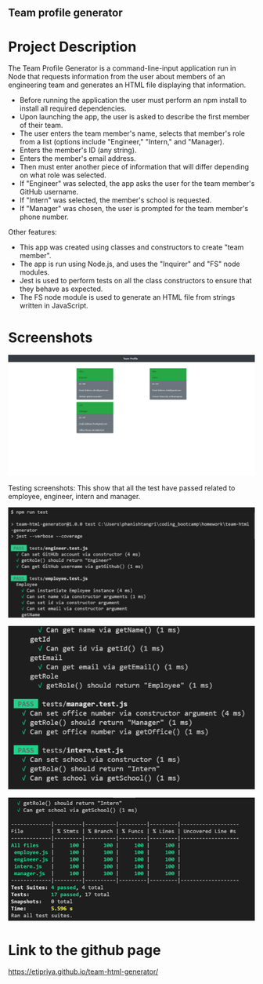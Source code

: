 ## Team profile generator

# Project Description

The Team Profile Generator is a command-line-input application run in Node that requests information from the user about members of an engineering team and generates an HTML file displaying that information.

- Before running the application the user must perform an npm install to install all required dependencies.
- Upon launching the app, the user is asked to describe the first member of their team.
- The user enters the team member's name, selects that member's role from a list (options include "Engineer," "Intern," and "Manager).
- Enters the member's ID (any string).
- Enters the member's email address.
- Then must enter another piece of information that will differ depending on what role was selected.
- If "Engineer" was selected, the app asks the user for the team member's GitHub username.
- If "Intern" was selected, the member's school is requested.
- If "Manager" was chosen, the user is prompted for the team member's phone number.

Other features:

- This app was created using classes and constructors to create "team member".
- The app is run using Node.js, and uses the "Inquirer" and "FS" node modules.
- Jest is used to perform tests on all the class constructors to ensure that they behave as expected.
- The FS node module is used to generate an HTML file from strings written in JavaScript.

# Screenshots

![image](src/images/team-profile-generator.png)

Testing screenshots: This show that all the test have passed related to employee, engineer, intern and manager.

![image](./src/images/test1.png)

![image](./src/images/test2.png)

![image](./src/images/test3.png)

# Link to the github page

https://etipriya.github.io/team-html-generator/
